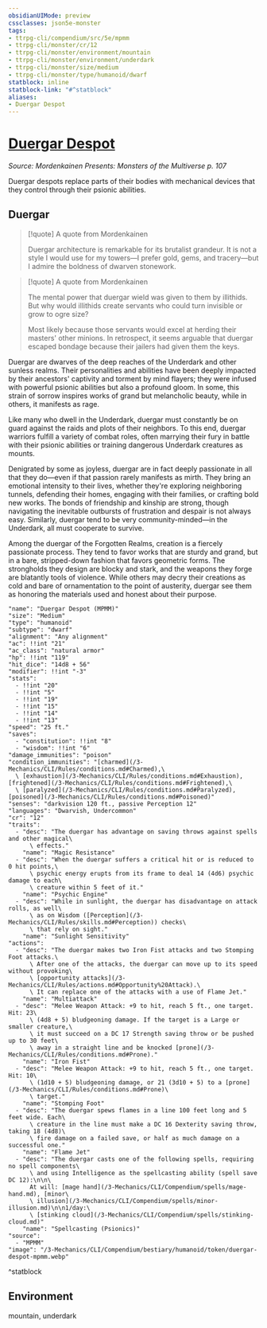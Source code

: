 ```yaml
---
obsidianUIMode: preview
cssclasses: json5e-monster
tags:
- ttrpg-cli/compendium/src/5e/mpmm
- ttrpg-cli/monster/cr/12
- ttrpg-cli/monster/environment/mountain
- ttrpg-cli/monster/environment/underdark
- ttrpg-cli/monster/size/medium
- ttrpg-cli/monster/type/humanoid/dwarf
statblock: inline
statblock-link: "#^statblock"
aliases:
- Duergar Despot
---
```

# [Duergar Despot](3-Mechanics\CLI\Compendium\bestiary\humanoid/duergar-despot-mpmm.md)
*Source: Mordenkainen Presents: Monsters of the Multiverse p. 107*  

Duergar despots replace parts of their bodies with mechanical devices that they control through their psionic abilities.

## Duergar

> [!quote] A quote from Mordenkainen  
> 
> Duergar architecture is remarkable for its brutalist grandeur. It is not a style I would use for my towers—I prefer gold, gems, and tracery—but I admire the boldness of dwarven stonework.

> [!quote] A quote from Mordenkainen  
> 
> The mental power that duergar wield was given to them by illithids. But why would illithids create servants who could turn invisible or grow to ogre size?
> 
> Most likely because those servants would excel at herding their masters' other minions. In retrospect, it seems arguable that duergar escaped bondage because their jailers had given them the keys.

Duergar are dwarves of the deep reaches of the Underdark and other sunless realms. Their personalities and abilities have been deeply impacted by their ancestors' captivity and torment by mind flayers; they were infused with powerful psionic abilities but also a profound gloom. In some, this strain of sorrow inspires works of grand but melancholic beauty, while in others, it manifests as rage.

Like many who dwell in the Underdark, duergar must constantly be on guard against the raids and plots of their neighbors. To this end, duergar warriors fulfill a variety of combat roles, often marrying their fury in battle with their psionic abilities or training dangerous Underdark creatures as mounts.

Denigrated by some as joyless, duergar are in fact deeply passionate in all that they do—even if that passion rarely manifests as mirth. They bring an emotional intensity to their lives, whether they're exploring neighboring tunnels, defending their homes, engaging with their families, or crafting bold new works. The bonds of friendship and kinship are strong, though navigating the inevitable outbursts of frustration and despair is not always easy. Similarly, duergar tend to be very community-minded—in the Underdark, all must cooperate to survive.

Among the duergar of the Forgotten Realms, creation is a fiercely passionate process. They tend to favor works that are sturdy and grand, but in a bare, stripped-down fashion that favors geometric forms. The strongholds they design are blocky and stark, and the weapons they forge are blatantly tools of violence. While others may decry their creations as cold and bare of ornamentation to the point of austerity, duergar see them as honoring the materials used and honest about their purpose.

```statblock
"name": "Duergar Despot (MPMM)"
"size": "Medium"
"type": "humanoid"
"subtype": "dwarf"
"alignment": "Any alignment"
"ac": !!int "21"
"ac_class": "natural armor"
"hp": !!int "119"
"hit_dice": "14d8 + 56"
"modifier": !!int "-3"
"stats":
  - !!int "20"
  - !!int "5"
  - !!int "19"
  - !!int "15"
  - !!int "14"
  - !!int "13"
"speed": "25 ft."
"saves":
  - "constitution": !!int "8"
  - "wisdom": !!int "6"
"damage_immunities": "poison"
"condition_immunities": "[charmed](/3-Mechanics/CLI/Rules/conditions.md#Charmed),\
  \ [exhaustion](/3-Mechanics/CLI/Rules/conditions.md#Exhaustion), [frightened](/3-Mechanics/CLI/Rules/conditions.md#Frightened),\
  \ [paralyzed](/3-Mechanics/CLI/Rules/conditions.md#Paralyzed), [poisoned](/3-Mechanics/CLI/Rules/conditions.md#Poisoned)"
"senses": "darkvision 120 ft., passive Perception 12"
"languages": "Dwarvish, Undercommon"
"cr": "12"
"traits":
  - "desc": "The duergar has advantage on saving throws against spells and other magical\
      \ effects."
    "name": "Magic Resistance"
  - "desc": "When the duergar suffers a critical hit or is reduced to 0 hit points,\
      \ psychic energy erupts from its frame to deal 14 (4d6) psychic damage to each\
      \ creature within 5 feet of it."
    "name": "Psychic Engine"
  - "desc": "While in sunlight, the duergar has disadvantage on attack rolls, as well\
      \ as on Wisdom ([Perception](/3-Mechanics/CLI/Rules/skills.md#Perception)) checks\
      \ that rely on sight."
    "name": "Sunlight Sensitivity"
"actions":
  - "desc": "The duergar makes two Iron Fist attacks and two Stomping Foot attacks.\
      \ After one of the attacks, the duergar can move up to its speed without provoking\
      \ [opportunity attacks](/3-Mechanics/CLI/Rules/actions.md#Opportunity%20Attack).\
      \ It can replace one of the attacks with a use of Flame Jet."
    "name": "Multiattack"
  - "desc": "Melee Weapon Attack: +9 to hit, reach 5 ft., one target. Hit: 23\
      \ (4d8 + 5) bludgeoning damage. If the target is a Large or smaller creature,\
      \ it must succeed on a DC 17 Strength saving throw or be pushed up to 30 feet\
      \ away in a straight line and be knocked [prone](/3-Mechanics/CLI/Rules/conditions.md#Prone)."
    "name": "Iron Fist"
  - "desc": "Melee Weapon Attack: +9 to hit, reach 5 ft., one target. Hit: 10\
      \ (1d10 + 5) bludgeoning damage, or 21 (3d10 + 5) to a [prone](/3-Mechanics/CLI/Rules/conditions.md#Prone)\
      \ target."
    "name": "Stomping Foot"
  - "desc": "The duergar spews flames in a line 100 feet long and 5 feet wide. Each\
      \ creature in the line must make a DC 16 Dexterity saving throw, taking 18 (4d8)\
      \ fire damage on a failed save, or half as much damage on a successful one."
    "name": "Flame Jet"
  - "desc": "The duergar casts one of the following spells, requiring no spell components\
      \ and using Intelligence as the spellcasting ability (spell save DC 12):\n\n\
      At will: [mage hand](/3-Mechanics/CLI/Compendium/spells/mage-hand.md), [minor\
      \ illusion](/3-Mechanics/CLI/Compendium/spells/minor-illusion.md)\n\n1/day:\
      \ [stinking cloud](/3-Mechanics/CLI/Compendium/spells/stinking-cloud.md)"
    "name": "Spellcasting (Psionics)"
"source":
  - "MPMM"
"image": "/3-Mechanics/CLI/Compendium/bestiary/humanoid/token/duergar-despot-mpmm.webp"
```
^statblock

## Environment

mountain, underdark